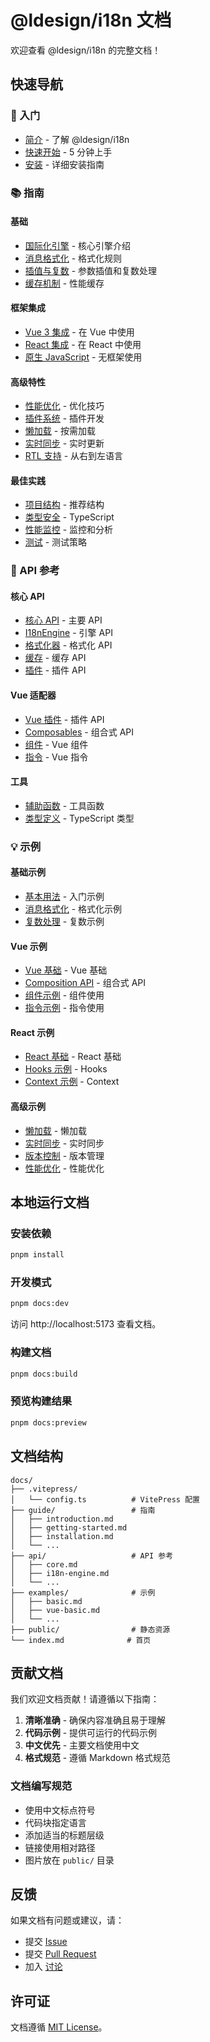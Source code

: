 # @ldesign/i18n 文档

欢迎查看 @ldesign/i18n 的完整文档！

## 快速导航

### 🚀 入门

- [简介](./guide/introduction.md) - 了解 @ldesign/i18n
- [快速开始](./guide/getting-started.md) - 5 分钟上手
- [安装](./guide/installation.md) - 详细安装指南

### 📚 指南

#### 基础
- [国际化引擎](./guide/i18n-engine.md) - 核心引擎介绍
- [消息格式化](./guide/message-formatting.md) - 格式化规则
- [插值与复数](./guide/interpolation.md) - 参数插值和复数处理
- [缓存机制](./guide/caching.md) - 性能缓存

#### 框架集成
- [Vue 3 集成](./guide/vue-integration.md) - 在 Vue 中使用
- [React 集成](./guide/react-integration.md) - 在 React 中使用
- [原生 JavaScript](./guide/vanilla-js.md) - 无框架使用

#### 高级特性
- [性能优化](./guide/performance.md) - 优化技巧
- [插件系统](./guide/plugins.md) - 插件开发
- [懒加载](./guide/lazy-loading.md) - 按需加载
- [实时同步](./guide/realtime-sync.md) - 实时更新
- [RTL 支持](./guide/rtl-support.md) - 从右到左语言

#### 最佳实践
- [项目结构](./guide/project-structure.md) - 推荐结构
- [类型安全](./guide/type-safety.md) - TypeScript
- [性能监控](./guide/monitoring.md) - 监控和分析
- [测试](./guide/testing.md) - 测试策略

### 📖 API 参考

#### 核心 API
- [核心 API](./api/core.md) - 主要 API
- [I18nEngine](./api/i18n-engine.md) - 引擎 API
- [格式化器](./api/formatters.md) - 格式化 API
- [缓存](./api/cache.md) - 缓存 API
- [插件](./api/plugins.md) - 插件 API

#### Vue 适配器
- [Vue 插件](./api/vue-plugin.md) - 插件 API
- [Composables](./api/vue-composables.md) - 组合式 API
- [组件](./api/vue-components.md) - Vue 组件
- [指令](./api/vue-directives.md) - Vue 指令

#### 工具
- [辅助函数](./api/helpers.md) - 工具函数
- [类型定义](./api/types.md) - TypeScript 类型

### 💡 示例

#### 基础示例
- [基本用法](./examples/basic.md) - 入门示例
- [消息格式化](./examples/formatting.md) - 格式化示例
- [复数处理](./examples/pluralization.md) - 复数示例

#### Vue 示例
- [Vue 基础](./examples/vue-basic.md) - Vue 基础
- [Composition API](./examples/vue-composition.md) - 组合式 API
- [组件示例](./examples/vue-components.md) - 组件使用
- [指令示例](./examples/vue-directives.md) - 指令使用

#### React 示例
- [React 基础](./examples/react-basic.md) - React 基础
- [Hooks 示例](./examples/react-hooks.md) - Hooks
- [Context 示例](./examples/react-context.md) - Context

#### 高级示例
- [懒加载](./examples/lazy-loading.md) - 懒加载
- [实时同步](./examples/realtime-sync.md) - 实时同步
- [版本控制](./examples/version-control.md) - 版本管理
- [性能优化](./examples/performance.md) - 性能优化

## 本地运行文档

### 安装依赖

```bash
pnpm install
```

### 开发模式

```bash
pnpm docs:dev
```

访问 http://localhost:5173 查看文档。

### 构建文档

```bash
pnpm docs:build
```

### 预览构建结果

```bash
pnpm docs:preview
```

## 文档结构

```
docs/
├── .vitepress/
│   └── config.ts          # VitePress 配置
├── guide/                 # 指南
│   ├── introduction.md
│   ├── getting-started.md
│   ├── installation.md
│   └── ...
├── api/                   # API 参考
│   ├── core.md
│   ├── i18n-engine.md
│   └── ...
├── examples/              # 示例
│   ├── basic.md
│   ├── vue-basic.md
│   └── ...
├── public/                # 静态资源
└── index.md              # 首页
```

## 贡献文档

我们欢迎文档贡献！请遵循以下指南：

1. **清晰准确** - 确保内容准确且易于理解
2. **代码示例** - 提供可运行的代码示例
3. **中文优先** - 主要文档使用中文
4. **格式规范** - 遵循 Markdown 格式规范

### 文档编写规范

- 使用中文标点符号
- 代码块指定语言
- 添加适当的标题层级
- 链接使用相对路径
- 图片放在 `public/` 目录

## 反馈

如果文档有问题或建议，请：

- 提交 [Issue](https://github.com/your-org/ldesign/issues)
- 提交 [Pull Request](https://github.com/your-org/ldesign/pulls)
- 加入 [讨论](https://github.com/your-org/ldesign/discussions)

## 许可证

文档遵循 [MIT License](../LICENSE)。

